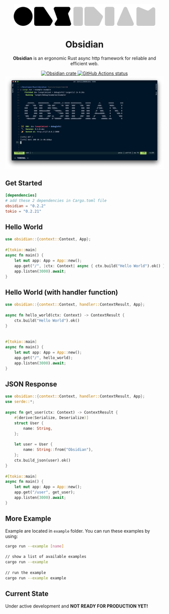 <p align="center">
  <a href="https://obsidian-rs.github.io">
    <img alt="Obsidian Logo" src=".github/media/logo.png" width="450">
  </a>
  <h1 align="center">
    Obsidian
  </h1>
</p>

<p align="center"><strong>Obsidian</strong> is an ergonomic Rust async http framework for reliable and efficient web.</p>

<div align="center">
    <a href="https://crates.io/crates/obsidian">
      <img alt="Obsidian crate" src="https://img.shields.io/crates/v/obsidian.svg">
    </a>
    <a href="https://github.com/obsidian-rs/obsidian/actions">
      <img alt="GitHub Actions status" src="https://github.com/obsidian-rs/obsidian/workflows/Obsidian%20Action/badge.svg">
    </a>
</div>

<div align="center">
  <img alt="Obsidian serve" src="./screenshot/serve.png" >
</div>

## Get Started
```toml
[dependencies]
# add these 2 dependencies in Cargo.toml file
obsidian = "0.2.2"
tokio = "0.2.21"
```

## Hello World

```rust
use obsidian::{context::Context, App};

#[tokio::main]
async fn main() {
    let mut app: App = App::new();
    app.get("/", |ctx: Context| async { ctx.build("Hello World").ok() });
    app.listen(3000).await;
}
```

## Hello World (with handler function)

```rust
use obsidian::{context::Context, handler::ContextResult, App};

async fn hello_world(ctx: Context) -> ContextResult {
    ctx.build("Hello World").ok()
}


#[tokio::main]
async fn main() {
    let mut app: App = App::new();
    app.get("/", hello_world);
    app.listen(3000).await;
}
```

## JSON Response

```rust
use obsidian::{context::Context, handler::ContextResult, App};
use serde::*;

async fn get_user(ctx: Context) -> ContextResult {
    #[derive(Serialize, Deserialize)]
    struct User {
        name: String,
    };

    let user = User {
        name: String::from("Obsidian"),
    };
    ctx.build_json(user).ok()
}

#[tokio::main]
async fn main() {
    let mut app: App = App::new();
    app.get("/user", get_user);
    app.listen(3000).await;
}

```

## More Example

Example are located in `example` folder. You can run these examples by using:
```bash
cargo run --example [name]

// show a list of available examples
cargo run --example 

// run the example
cargo run --example example
```

## Current State

Under active development and **NOT READY FOR PRODUCTION YET!**
